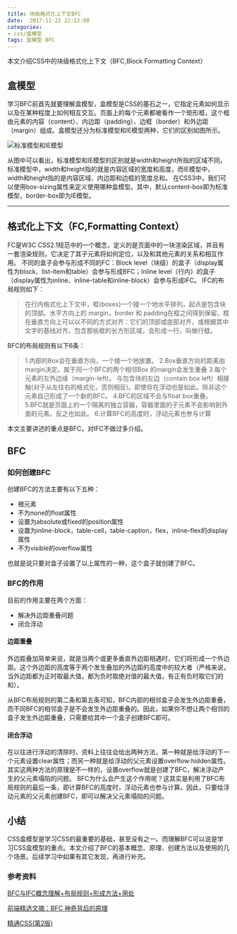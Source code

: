 ```yaml
---
title: 块级格式化上下文BFC
date:  2017-11-22 22:12:00
categories:
- css/盒模型
tags: 盒模型 BFC 
---
```


本文介绍CSS中的块级格式化上下文（BFC,Block Formatting Context）

## 盒模型

学习BFC前首先就要理解盒模型，盒模型是CSS的基石之一，它指定元素如何显示以及在某种程度上如何相互交互。页面上的每个元素都被看作一个矩形框，这个框由元素的内容（content）、内边距（padding）、边框（border）和外边距（margin）组成。盒模型还分为标准模型和IE模型两种，它们的区别如图所示。

![标准模型和IE模型](http://images.cnitblog.com/blog/501138/201303/05174306-ad1f31497a4b4855a9c521c3f11a8b97.gif)

从图中可以看出，标准模型和IE模型的区别就是width和height所指的区域不同，标准模型中，width和height指的就是内容区域的宽度和高度，而IE模型中，width和height指的是内容区域、内边距和边框的宽度总和。
在CSS3中，我们可以使用box-sizing属性来定义使用哪种盒模型。其中，默认content-box即为标准模型，border-box即为IE模型。

----------

## 格式化上下文（FC,Formatting Context）

FC是W3C CSS2.1规范中的一个概念，定义的是页面中的一块渲染区域，并且有一套渲染规则，它决定了其子元素将如何定位，以及和其他元素的关系和相互作用。
不同的盒子会参与形成不同的FC：Block level（块级）的盒子（display属性为block、list-item和table）会参与形成BFC；Inline level（行内）的盒子（display属性为inline、inline-table和inline-block）会参与形成IFC。
IFC的布局规则如下：

> 在行内格式化上下文中，框(boxes)一个接一个地水平排列，起点是包含块的顶部。水平方向上的 margin，border 和 padding在框之间得到保留。框在垂直方向上可以以不同的方式对齐：它们的顶部或底部对齐，或根据其中文字的基线对齐。包含那些框的长方形区域，会形成一行，叫做行框。

BFC的布局规则有以下6条：

> 1.内部的Box会在垂直方向，一个接一个地放置。
> 2.Box垂直方向的距离由margin决定。属于同一个BFC的两个相邻Box 的margin会发生重叠
> 3.每个元素的左外边缘（margin-left)， 与包含块的左边（contain box left）相接触(对于从左往右的格式化，否则相反)。即使存在浮动也是如此。除非这个元素自己形成了一个新的BFC。
> 4.BFC的区域不会与float box重叠。
> 5.BFC就是页面上的一个隔离的独立容器，容器里面的子元素不会影响到外面的元素。反之也如此。
> 6.计算BFC的高度时，浮动元素也参与计算

本文主要讲述的重点是BFC，对IFC不做过多介绍。

## BFC

### 如何创建BFC

创建BFC的方法主要有以下五种：
* 根元素
*  不为none的float属性
*  设置为absolute或fixed的position属性
*  设置为inline-block，table-cell，table-caption，flex，inline-flex的display属性
*  不为visible的overflow属性

也就是说只要对盒子设置了以上属性的一种，这个盒子就创建了BFC。

### BFC的作用

目前的作用主要在两个方面：
* 解决外边距重叠问题
* 闭合浮动

#### 边距重叠

外边距叠加简单来说，就是当两个或更多垂直外边距相遇时，它们将形成一个外边距。这个外边距的高度等于两个发生叠加的外边距的高度中的较大者（严格来说，当外边距都为正时取最大值，都为负时取绝对值的最大值，有正有负时取它们的和）。

从BFC布局规则的第二条和第五条可知，BFC内部的相邻盒子会发生外边距重叠，而不同BFC的相邻盒子是不会发生外边距重叠的。因此，如果你不想让两个相邻的盒子发生外边距重叠，只需要给其中一个盒子创建BFC即可。

#### 闭合浮动

在以往进行浮动的清除时，资料上往往会给出两种方法，第一种就是给浮动的下一个元素设置clear属性；而另一种就是给浮动的父元素设置overflow:hidden属性。其实这两种方法的原理是不一样的，设置overflow就是创建了BFC，解决浮动产生的父元素塌陷的问题。
BFC为什么会产生这个作用呢？这其实是利用了BFC布局规则的最后一条，即计算BFC的高度时，浮动元素也参与计算。因此，只要给浮动元素的父元素创建BFC，即可以解决父元素塌陷的问题。

## 小结

CSS盒模型是学习CSS的最重要的基础，甚至没有之一。而理解BFC可以说是学习CSS盒模型的重点。本文介绍了BFC的基本概念、原理、创建方法以及使用的几个场景。后续学习中如果有其它发现，再进行补充。

### 参考资料

[BFC与IFC概念理解+布局规则+形成方法+用处](https://segmentfault.com/a/1190000009545742)

[前端精选文摘：BFC 神奇背后的原理](http://www.cnblogs.com/lhb25/p/inside-block-formatting-ontext.html)

[精通CSS(第2版)](https://book.douban.com/subject/4736167/)

